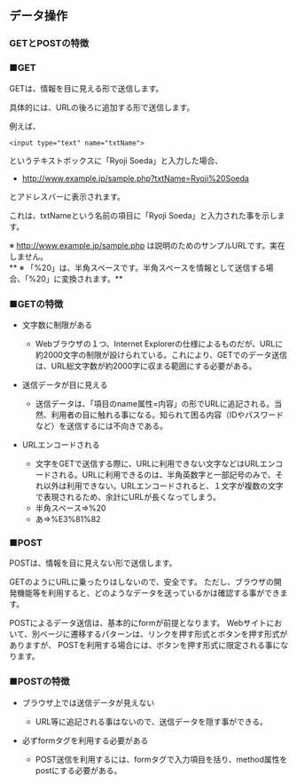 ## データ操作
### GETとPOSTの特徴

### ■GET

GETは、情報を目に見える形で送信します。

具体的には、URLの後ろに追加する形で送信します。

例えば、

```
<input type="text" name="txtName">
```

というテキストボックスに「Ryoji Soeda」と入力した場合、
* http://www.example.jp/sample.php?txtName=Ryoji%20Soeda

とアドレスバーに表示されます。

これは、txtNameという名前の項目に「Ryoji Soeda」と入力された事を示します。

※ http://www.example.jp/sample.php は説明のためのサンプルURLです。実在しません。  
** ※ 「%20」は、半角スペースです。半角スペースを情報として送信する場合、「%20」に変換されます。**

### ■GETの特徴

* 文字数に制限がある

  * Webブラウザの１つ、Internet Explorerの仕様によるものだが、URLに約2000文字の制限が設けられている。これにより、GETでのデータ送信は、URL総文字数が約2000字に収まる範囲にする必要がある。


* 送信データが目に見える

  * 送信データは、「項目のname属性=内容」の形でURLに追記される。当然、利用者の目に触れる事になる。知られて困る内容（IDやパスワードなど）を送信するには不向きである。


* URLエンコードされる

  * 文字をGETで送信する際に、URLに利用できない文字などはURLエンコードされる。URLに利用できるのは、半角英数字と一部記号のみで、それ以外は利用できない。URLエンコードされると、１文字が複数の文字で表現されるため、余計にURLが長くなってしまう。
  * 半角スペース⇒%20
  * あ⇒%E3%81%82

### ■POST

POSTは、情報を目に見えない形で送信します。

GETのようにURLに乗ったりはしないので、安全です。
ただし、ブラウザの開発機能等を利用すると、どのようなデータを送っているかは確認する事ができます。

POSTによるデータ送信は、基本的にformが前提となります。
Webサイトにおいて、別ページに遷移するパターンは、リンクを押す形式とボタンを押す形式がありますが、
POSTを利用する場合には、ボタンを押す形式に限定される事になります。

### ■POSTの特徴

* ブラウザ上では送信データが見えない

  * URL等に追記される事はないので、送信データを隠す事ができる。


* 必ずformタグを利用する必要がある

  * POST送信を利用するには、formタグで入力項目を括り、method属性をpostにする必要がある。
